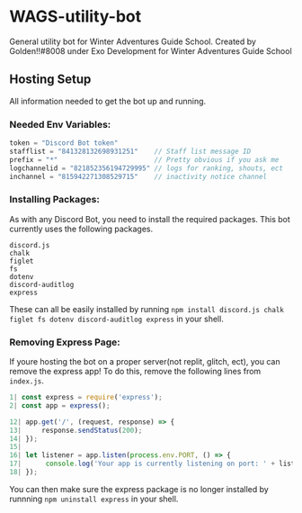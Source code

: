 # WAGS-utility-bot
General utility bot for Winter Adventures Guide School. Created by Golden!!#8008 under Exo Development for Winter Adventures Guide School

## Hosting Setup
All information needed to get the bot up and running.

### Needed Env Variables:
```js 
token = "Discord Bot token"
stafflist = "841328132698931251"    // Staff list message ID
prefix = "*"                        // Pretty obvious if you ask me
logchannelid = "821852356194729995" // logs for ranking, shouts, ect
inchannel = "815942271308529715"    // inactivity notice channel
```
### Installing Packages:
As with any Discord Bot, you need to install the required packages. This bot currently uses the following packages.
```
discord.js
chalk
figlet
fs
dotenv
discord-auditlog
express
```
These can all be easily installed by running `npm install discord.js chalk figlet fs dotenv discord-auditlog express` in your shell.
### Removing Express Page:
If youre hosting the bot on a proper server(not replit, glitch, ect), you can remove the express app! To do this, remove the following lines from `index.js`.
```js
1| const express = require('express');
2| const app = express();
```
```js
12| app.get('/', (request, response) => {
13|     response.sendStatus(200);
14| });
15|
16| let listener = app.listen(process.env.PORT, () => {
17|      console.log('Your app is currently listening on port: ' + listener.address().port);
18| });
```
You can then make sure the express package is no longer installed by runnning `npm uninstall express` in your shell.
